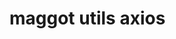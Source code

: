 <!--
 * @Author: maggot-code
 * @Date: 2021-03-11 10:01:41
 * @LastEditors: maggot-code
 * @LastEditTime: 2021-03-11 10:02:07
 * @Description: maggot utils axios
-->
# maggot utils axios
